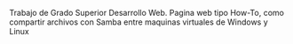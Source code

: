 Trabajo de Grado Superior Desarrollo Web.
Pagina web tipo How-To, como compartir archivos con Samba entre maquinas virtuales de Windows y Linux
